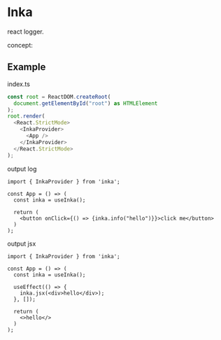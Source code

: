 # Inka

react logger.

concept:


## Example

index.ts

```ts
const root = ReactDOM.createRoot(
  document.getElementById("root") as HTMLElement
);
root.render(
  <React.StrictMode>
    <InkaProvider>
      <App />
    </InkaProvider>
  </React.StrictMode>
);
```

output log

```tsx
import { InkaProvider } from 'inka';

const App = () => (
  const inka = useInka();

  return (
    <button onClick={() => {inka.info("hello")}}>click me</button>
  )
);
```


output jsx

```tsx
import { InkaProvider } from 'inka';

const App = () => (
  const inka = useInka();

  useEffect(() => {
    inka.jsx(<div>hello</div>);
  }, []);

  return (
    <>hello</>
  )
);
```